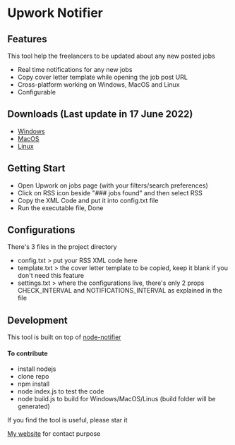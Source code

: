 # Upwork Notifier
## Features

This tool help the freelancers to be updated about any new posted jobs

- Real time notifications for any new jobs
- Copy cover letter template while opening the job post URL
- Cross-platform working on Windows, MacOS and Linux 
- Configurable

## Downloads (Last update in 17 June 2022)
- [Windows](https://drive.google.com/file/d/1x6_1YUd6Fj29pA468zGw9We52XgN3zmh/view?usp=sharing)
- [MacOS](https://drive.google.com/file/d/1bs3EwUCUMer6YkaJwhUhZMfU6CUVUmEy/view?usp=sharing)
- [Linux](https://drive.google.com/file/d/1p5L51twMV_O80FuOHNUQgeR_3gmbalJs/view?usp=sharing)

## Getting Start

- Open Upwork on jobs page (with your filters/search preferences)
- Click on RSS icon beside "### jobs found" and then select RSS
- Copy the XML Code and put it into config.txt file
- Run the executable file, Done

## Configurations

There's 3 files in the project directory

- config.txt > put your RSS XML code here
- template.txt > the cover letter template to be copied, keep it blank if you don't need this feature
- settings.txt > where the configurations live, there's only 2 props CHECK_INTERVAL and NOTIFICATIONS_INTERVAL as explained in the file

## Development

This tool is built on top of [node-notifier](https://github.com/mikaelbr/node-notifier)

#### To contribute

- install nodejs
- clone repo
- npm install
- node index.js to test the code
- node build.js to build for Windows/MacOS/Linus (build folder will be generated)

If you find the tool is useful, please star it

[My website](https://ahmedeveloper.com/) for contact purpose
